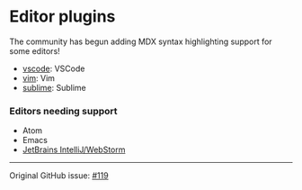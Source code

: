 # Editor plugins

The community has begun adding MDX syntax highlighting support for some editors!

*   [vscode][]: VSCode
*   [vim][]: Vim
*   [sublime][]: Sublime

### Editors needing support

*   Atom
*   Emacs
*   [JetBrains IntelliJ/WebStorm][jetbrains]

* * *

Original GitHub issue: [#119](https://github.com/mdx-js/mdx/issues/119)

[vscode]: https://github.com/silvenon/vscode-mdx

[vim]: https://github.com/jxnblk/vim-mdx-js

[sublime]: https://github.com/jonsuh/mdx-sublime

[jetbrains]: https://youtrack.jetbrains.com/issue/WEB-32599
